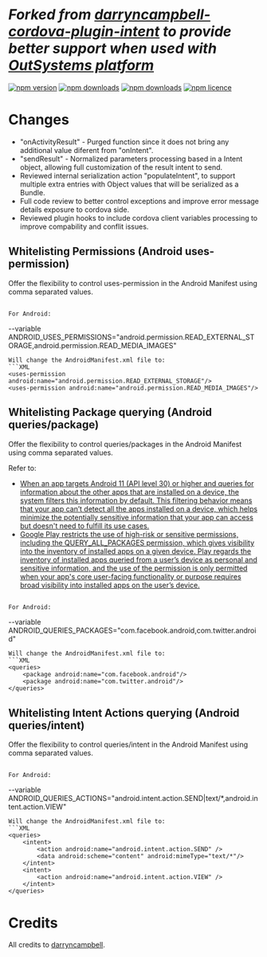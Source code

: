 *Forked from [darryncampbell-cordova-plugin-intent](https://github.com/darryncampbell/darryncampbell-cordova-plugin-intent) to provide better support when used with [OutSystems platform](https://www.outsystems.com)*
=========================================================

[![npm version](http://img.shields.io/npm/v/com-darryncampbell-cordova-plugin-intent.svg?style=flat-square)](https://npmjs.org/package/com-darryncampbell-cordova-plugin-intent "View this project on npm")
[![npm downloads](http://img.shields.io/npm/dm/com-darryncampbell-cordova-plugin-intent.svg?style=flat-square)](https://npmjs.org/package/com-darryncampbell-cordova-plugin-intent "View this project on npm")
[![npm downloads](http://img.shields.io/npm/dt/com-darryncampbell-cordova-plugin-intent.svg?style=flat-square)](https://npmjs.org/package/com-darryncampbell-cordova-plugin-intent "View this project on npm")
[![npm licence](http://img.shields.io/npm/l/com-darryncampbell-cordova-plugin-intent.svg?style=flat-square)](https://npmjs.org/package/com-darryncampbell-cordova-plugin-intent "View this project on npm")


# Changes
- "onActivityResult" - Purged function since it does not bring any additional value diferent from "onIntent".
- "sendResult" - Normalized parameters processing based in a Intent object, allowing full customization of the result intent to send.
- Reviewed internal serialization action "populateIntent", to support multiple extra entries with Object values that will be serialized as a Bundle.
- Full code review to better control exceptions and improve error message details exposure to cordova side.
- Reviewed plugin hooks to include cordova client variables processing to improve compability and conflit issues.


## Whitelisting Permissions (Android uses-permission)
Offer the flexibility to control uses-permission in the Android Manifest using comma separated values.

## 
```
For Android:
```
--variable ANDROID_USES_PERMISSIONS="android.permission.READ_EXTERNAL_STORAGE,android.permission.READ_MEDIA_IMAGES"
```
Will change the AndroidManifest.xml file to:
```XML
<uses-permission android:name="android.permission.READ_EXTERNAL_STORAGE"/>
<uses-permission android:name="android.permission.READ_MEDIA_IMAGES"/>
```

## Whitelisting Package querying (Android queries/package)
Offer the flexibility to control queries/packages in the Android Manifest using comma separated values.

Refer to:
- [When an app targets Android 11 (API level 30) or higher and queries for information about the other apps that are installed on a device, the system filters this information by default. This filtering behavior means that your app can’t detect all the apps installed on a device, which helps minimize the potentially sensitive information that your app can access but doesn't need to fulfill its use cases.](https://developer.android.com/training/package-visibility)
- [Google Play restricts the use of high-risk or sensitive permissions, including the QUERY_ALL_PACKAGES permission, which gives visibility into the inventory of installed apps on a given device. Play regards the inventory of installed apps queried from a user’s device as personal and sensitive information, and the use of the permission is only permitted when your app's core user-facing functionality or purpose requires broad visibility into installed apps on the user’s device.](https://support.google.com/googleplay/android-developer/answer/10158779?hl=en)

## 
```
For Android:
```
--variable ANDROID_QUERIES_PACKAGES="com.facebook.android,com.twitter.android"
```
Will change the AndroidManifest.xml file to:
```XML
<queries>
	<package android:name="com.facebook.android"/>
	<package android:name="com.twitter.android"/>
</queries>
```

## Whitelisting Intent Actions querying (Android queries/intent)
Offer the flexibility to control queries/intent in the Android Manifest using comma separated values.

## 
```
For Android:
```
--variable ANDROID_QUERIES_ACTIONS="android.intent.action.SEND|text/*,android.intent.action.VIEW"
```
Will change the AndroidManifest.xml file to:
```XML
<queries>
	<intent>
		<action android:name="android.intent.action.SEND" />
		<data android:scheme="content" android:mimeType="text/*"/>
	</intent>
	<intent>
		<action android:name="android.intent.action.VIEW" />
	</intent>
</queries>
```
# Credits
All credits to [darryncampbell](https://github.com/darryncampbell).
